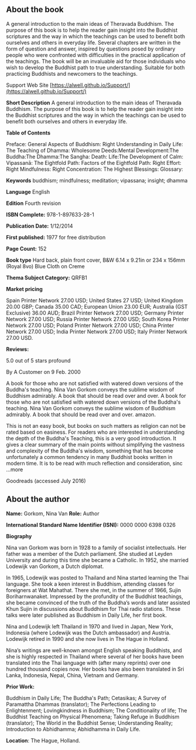 ## About the book
A general introduction to the main ideas of Theravada Buddhism. The purpose of this book is to help the reader gain insight into the Buddhist scriptures and the way in which the teachings can be used to benefit both ourselves and others in everyday life. Several chapters are written in the form of question and answer, inspired by questions posed by ordinary people who were confronted with difficulties in the practical application of the teachings. The book will be an invaluable aid for those individuals who wish to develop the Buddhist path to true understanding. Suitable for both practicing Buddhists and newcomers to the teachings.

 Support Web Site [https://alwell.github.io/Support/](https://alwell.github.io/Support/)

**Short Description** 
A general introduction to the main ideas of Theravada Buddhism. The purpose of this book is to help the reader gain insight into the Buddhist scriptures and the way in which the teachings can be used to benefit both ourselves and others in everyday life.  


**Table of Contents** 

Preface: General Aspects of Buddhism: Right Understanding in Daily Life: The Teaching of Dhamma: Wholesome Deeds:Mental Development:The Buddha:The Dhamma:The Sangha: Death: Life:The Development of Calm: Vipassanā: The Eightfold Path: Factors of the Eightfold Path: Right Effort: Right Mindfulness: Right Concentration: The Highest Blessings: Glossary:

**Keywords** buddhism; mindfulness; meditation; vipassana; insight; dhamma

**Language** English

**Edition** 
Fourth revision 

**ISBN Complete:** 978-1-897633-28-1

**Publication Date:**  1/12/2014

**First published:** 1977 for free distribution

**Page Count:** 152

**Book type** Hard back, plain front cover, B&W 6.14 x 9.21in or 234 x 156mm (Royal 8vo) Blue Cloth on Creme

**Thema Subject Category:** QRFB1

**Market pricing**

Spain Printer Network 	27.00 USD;
United States 	27 USD;
United Kingdom 	20.00 GBP;
Canada 	35.00  CAD;
European Union 	23.00 EUR;
Australia (GST Exclusive) 36.00 AUD;
Brazil Printer Network 	27.00 USD;
Germany Printer Network 27.00 USD;
Russia Printer Network 	27.00 USD;
South Korea Printer Network 	27.00 USD;
Poland Printer Network 	27.00 USD; 
China Printer Network 	27.00 USD; 
India Printer Network 	27.00 USD; 
Italy Printer Network 	27.00 USD. 

**Reviews:**

5.0 out of 5 stars profound

By A Customer on 9 Feb. 2000

A book for those who are not satisfied with watered down versions of the Buddha's teaching. Nina Van Gorkom conveys the sublime wisdom of Buddhism admirably. A book that should be read over and over. A book for those who are not satisfied with watered down versions of the Buddha's teaching. Nina Van Gorkom conveys the sublime wisdom of Buddhism admirably. A book that should be read over and over. amazon.

This is not an easy book, but books on such matters as religion can not be rated based on easiness. For readers who are interested in understanding the depth of the Buddha's Teaching, this is a very good introduction. It gives a clear summary of the main points without simplifying the vastness and complexity of the Buddha's wisdom, something that has become unfortunately a common tendency in many Buddhist books written in modern time. It is to be read with much reflection and consideration, sinc ...more

Goodreads (accessed July 2016)
 



## About the author

**Name:** Gorkom, Nina Van 	**Role:** Author	

**International Standard Name Identifier (ISNI):** 0000 0000 6398 0326

**Biography**

Nina van Gorkom was born in 1928 to a family of socialist intellectuals. Her father was a member of the Dutch parliament. She studied at Leyden University and during this time she became a Catholic. In 1952, she married Lodewijk van Gorkom, a Dutch diplomat.

In 1965, Lodewijk was posted to Thailand and Nina started learning the Thai language. She took a keen interest in Buddhism, attending classes for foreigners at Wat Mahathat. There she met, in the summer of 1966, Sujin Boriharnwanaket. Impressed by the profundity of the Buddhist teachings, she became convinced of the truth of the Buddha’s words and later assisted Khun Sujin in discussions about Buddhism for Thai radio stations. These talks were later published as Buddhism in Daily Life, her first book.

Nina and Lodewijk left Thailand in 1970 and lived in Japan, New York, Indonesia (where Lodewijk was the Dutch ambassador) and Austria. Lodewijk retired in 1990 and she now lives in The Hague in Holland.

Nina’s writings are well-known amongst English speaking Buddhists, and she is highly respected in Thailand where several of her books have been translated into the Thai language with (after many reprints) over one hundred thousand copies now. Her books have also been translated in Sri Lanka, Indonesia, Nepal, China, Vietnam and Germany. 
 
**Prior Work:**

Buddhism in Daily Life; The Buddha's Path; Cetasikas; A Survey of Paramattha Dhammas (translator); The Perfections Leading to Enlightenment; Lovingkindness in Buddhism; The Conditionality of life; The Buddhist Teaching on Physical Phenomena; Taking Refuge in Buddhism (translator); The World in the Buddhist Sense; Understanding Reality; Introduction to Abhidhamma; Abhidhamma in Daily Life.
 
**Location**: The Hague, Holland.

